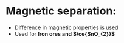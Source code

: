 # Magnetic separation:
- Difference in magnetic properties is used
- Used for **Iron ores and $\ce{SnO_{2}}$** 